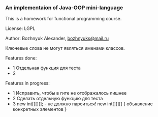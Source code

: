 ### An implementaion of Java-OOP mini-language

This is a homework for functional programming course.

License: LGPL

Author: Bozhnyuk Alexander, bozhnyuks@mail.ru

Ключевые слова не могут являться именами классов. 

Features done:

- 1 Отдельная функция для теста
- 2

Features in progress:

- 1 Исправить, чтобы в гите не отображалось лишнее
- 2 Сделать отдельную функцию для теста
- 3 new int[][][]; - не должно парситься! new int[][][] { объявление конкретных элементов }


